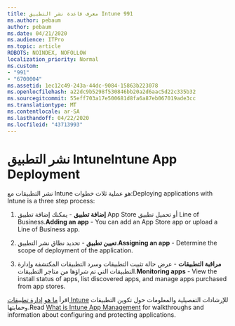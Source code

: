 ```yaml
---
title: معرف قاعدة نشر التطبيق Intune 991
ms.author: pebaum
author: pebaum
ms.date: 04/21/2020
ms.audience: ITPro
ms.topic: article
ROBOTS: NOINDEX, NOFOLLOW
localization_priority: Normal
ms.custom:
- "991"
- "6700004"
ms.assetid: 1ec12c49-243a-44dc-9084-15863b223078
ms.openlocfilehash: a22dc9b5298f530846bb20a2d6aac5d22c335b32
ms.sourcegitcommit: 55eff703a17e500681d8fa6a87eb067019ade3cc
ms.translationtype: MT
ms.contentlocale: ar-SA
ms.lasthandoff: 04/22/2020
ms.locfileid: "43713993"
---
```

# <a name="intune-app-deployment"></a><span data-ttu-id="59f45-102">نشر التطبيق Intune</span><span class="sxs-lookup"><span data-stu-id="59f45-102">Intune App Deployment</span></span>

<span data-ttu-id="59f45-103">نشر التطبيقات مع Intune هو عملية ثلاث خطوات:</span><span class="sxs-lookup"><span data-stu-id="59f45-103">Deploying applications with Intune is a three step process:</span></span>
  
1. <span data-ttu-id="59f45-104">**إضافة تطبيق** - يمكنك إضافة تطبيق App Store أو تحميل تطبيق Line of Business.</span><span class="sxs-lookup"><span data-stu-id="59f45-104">**Adding an app** - You can add an App Store app or upload a Line of Business app.</span></span>

2. <span data-ttu-id="59f45-105">**تعيين تطبيق** - تحديد نطاق نشر التطبيق.</span><span class="sxs-lookup"><span data-stu-id="59f45-105">**Assigning an app** - Determine the scope of deployment of the application.</span></span>

3. <span data-ttu-id="59f45-106">**مراقبة التطبيقات** - عرض حالة تثبيت التطبيقات وسرد التطبيقات المكتشفة وإدارة التطبيقات التي تم شراؤها من متاجر التطبيقات.</span><span class="sxs-lookup"><span data-stu-id="59f45-106">**Monitoring apps** - View the install status of apps, list discovered apps, and manage apps purchased from app stores.</span></span>

<span data-ttu-id="59f45-107">اقرأ [ما هو إدارة تطبيقات Intune](https://docs.microsoft.com/intune/app-management) للإرشادات التفصيلية والمعلومات حول تكوين التطبيقات وحمايتها.</span><span class="sxs-lookup"><span data-stu-id="59f45-107">Read [What is Intune App Management](https://docs.microsoft.com/intune/app-management) for walkthroughs and information about configuring and protecting applications.</span></span>
  